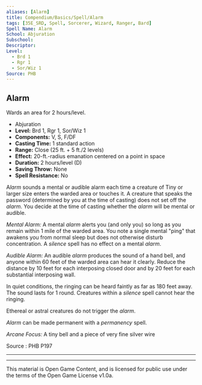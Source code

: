 ```yaml
---
aliases: [Alarm]
title: Compendium/Basics/Spell/Alarm
tags: [35E_SRD, Spell, Sorcerer, Wizard, Ranger, Bard]
Spell Name: Alarm
School: Abjuration
Subschool: 
Descriptor: 
Level:
  - Brd 1
  - Rgr 1
  - Sor/Wiz 1
Source: PHB
---
```



## Alarm

Wards an area for 2 hours/level.

*   Abjuration
*   **Level:** Brd 1, Rgr 1, Sor/Wiz 1
*   **Components:** V, S, F/DF
*   **Casting Time:** 1 standard action
*   **Range:** Close (25 ft. + 5 ft./2 levels)
*   **Effect:** 20-ft.-radius emanation centered on a point in space
*   **Duration:** 2 hours/level (D)
*   **Saving Throw:** None
*   **Spell Resistance:** No

<p>A<i>larm</i> sounds a mental or audible alarm each time a creature of Tiny or larger size enters the warded area or touches it. A creature that speaks the password (determined by you at the time of casting) does not set off the <i>alarm</i>. You decide at the time of casting whether the <i>alarm</i> will be mental or audible.</p><p><i>Mental Alarm:</i> A mental <i>alarm</i> alerts you (and only you) so long as you remain within 1 mile of the warded area. You note a single mental "ping" that awakens you from normal sleep but does not otherwise disturb concentration. A <i>silence</i> spell has no effect on a mental <i>alarm</i>.</p><p><i>Audible Alarm:</i> An audible <i>alarm</i> produces the sound of a hand bell, and anyone within 60 feet of the warded area can hear it clearly. Reduce the distance by 10 feet for each interposing closed door and by 20 feet for each substantial interposing wall.</p><p>In quiet conditions, the ringing can be heard faintly as far as 180 feet away. The sound lasts for 1 round. Creatures within a <i>silence</i> spell cannot hear the ringing.</p><p>Ethereal or astral creatures do not trigger the <i>alarm</i>.</p><p><i>Alarm</i> can be made permanent with a <i>permanency</i> spell.</p><p><i>Arcane Focus:</i> A tiny bell and a piece of very fine silver wire</p>

Source : PHB P197

---

---

This material is Open Game Content, and is licensed for public use under
the terms of the Open Game License v1.0a.
